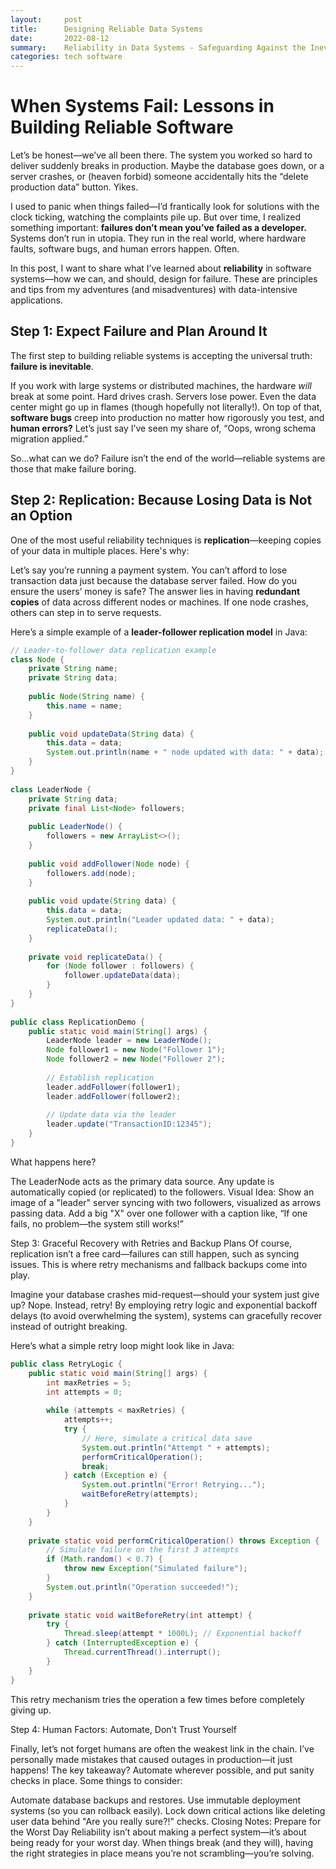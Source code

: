 ```yaml
---
layout:     post
title:      Designing Reliable Data Systems
date:       2022-08-12
summary:    Reliability in Data Systems - Safeguarding Against the Inevitable
categories: tech software
---
```


# When Systems Fail: Lessons in Building Reliable Software

Let’s be honest—we’ve all been there. The system you worked so hard to deliver suddenly breaks in production. Maybe the database goes down, or a server crashes, or (heaven forbid) someone accidentally hits the “delete production data” button. Yikes.

I used to panic when things failed—I’d frantically look for solutions with the clock ticking, watching the complaints pile up. But over time, I realized something important: **failures don’t mean you’ve failed as a developer.** Systems don’t run in utopia. They run in the real world, where hardware faults, software bugs, and human errors happen. Often.

In this post, I want to share what I’ve learned about **reliability** in software systems—how we can, and should, design for failure. These are principles and tips from my adventures (and misadventures) with data-intensive applications.

## Step 1: Expect Failure and Plan Around It

The first step to building reliable systems is accepting the universal truth: **failure is inevitable**.

If you work with large systems or distributed machines, the hardware *will* break at some point. Hard drives crash. Servers lose power. Even the data center might go up in flames (though hopefully not literally!). On top of that, **software bugs** creep into production no matter how rigorously you test, and **human errors?** Let’s just say I’ve seen my share of, “Oops, wrong schema migration applied.”

So…what can we do? Failure isn’t the end of the world—reliable systems are those that make failure boring.

## Step 2: Replication: Because Losing Data is Not an Option

One of the most useful reliability techniques is **replication**—keeping copies of your data in multiple places. Here's why:

Let’s say you’re running a payment system. You can’t afford to lose transaction data just because the database server failed. How do you ensure the users’ money is safe? The answer lies in having **redundant copies** of data across different nodes or machines. If one node crashes, others can step in to serve requests.

Here’s a simple example of a **leader-follower replication model** in Java:

```java  
// Leader-to-follower data replication example  
class Node {  
    private String name;  
    private String data;  
  
    public Node(String name) {  
        this.name = name;  
    }  
  
    public void updateData(String data) {  
        this.data = data;  
        System.out.println(name + " node updated with data: " + data);  
    }  
}  
  
class LeaderNode {  
    private String data;  
    private final List<Node> followers;  
  
    public LeaderNode() {  
        followers = new ArrayList<>();  
    }  
  
    public void addFollower(Node node) {  
        followers.add(node);  
    }  
  
    public void update(String data) {  
        this.data = data;  
        System.out.println("Leader updated data: " + data);  
        replicateData();  
    }  
  
    private void replicateData() {  
        for (Node follower : followers) {  
            follower.updateData(data);  
        }  
    }  
}  
  
public class ReplicationDemo {  
    public static void main(String[] args) {  
        LeaderNode leader = new LeaderNode();  
        Node follower1 = new Node("Follower 1");  
        Node follower2 = new Node("Follower 2");  
  
        // Establish replication  
        leader.addFollower(follower1);  
        leader.addFollower(follower2);  
  
        // Update data via the leader  
        leader.update("TransactionID:12345");  
    }  
}  
```

What happens here?

The LeaderNode acts as the primary data source.
Any update is automatically copied (or replicated) to the followers.
Visual Idea: Show an image of a "leader" server syncing with two followers, visualized as arrows passing data. Add a big "X" over one follower with a caption like, “If one fails, no problem—the system still works!”

Step 3: Graceful Recovery with Retries and Backup Plans
Of course, replication isn’t a free card—failures can still happen, such as syncing issues. This is where retry mechanisms and fallback backups come into play.

Imagine your database crashes mid-request—should your system just give up? Nope. Instead, retry! By employing retry logic and exponential backoff delays (to avoid overwhelming the system), systems can gracefully recover instead of outright breaking.

Here’s what a simple retry loop might look like in Java:

```java  
public class RetryLogic {  
    public static void main(String[] args) {  
        int maxRetries = 5;  
        int attempts = 0;  
  
        while (attempts < maxRetries) {  
            attempts++;  
            try {  
                // Here, simulate a critical data save  
                System.out.println("Attempt " + attempts);  
                performCriticalOperation();  
                break;  
            } catch (Exception e) {  
                System.out.println("Error! Retrying...");  
                waitBeforeRetry(attempts);  
            }  
        }  
    }  
  
    private static void performCriticalOperation() throws Exception {  
        // Simulate failure on the first 3 attempts  
        if (Math.random() < 0.7) {  
            throw new Exception("Simulated failure");  
        }  
        System.out.println("Operation succeeded!");  
    }  
  
    private static void waitBeforeRetry(int attempt) {  
        try {  
            Thread.sleep(attempt * 1000L); // Exponential backoff  
        } catch (InterruptedException e) {  
            Thread.currentThread().interrupt();  
        }  
    }  
}  
```

This retry mechanism tries the operation a few times before completely giving up.

Step 4: Human Factors: Automate, Don’t Trust Yourself
 
Finally, let’s not forget humans are often the weakest link in the chain. I’ve personally made mistakes that caused outages in production—it just happens! The key takeaway? Automate wherever possible, and put sanity checks in place. Some things to consider:

Automate database backups and restores.
Use immutable deployment systems (so you can rollback easily).
Lock down critical actions like deleting user data behind "Are you really sure?!" checks.
Closing Notes: Prepare for the Worst Day
Reliability isn’t about making a perfect system—it’s about being ready for your worst day. When things break (and they will), having the right strategies in place means you’re not scrambling—you’re solving.